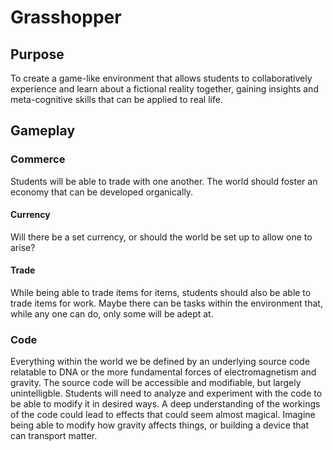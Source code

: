 # Grasshopper

## Purpose
To create a game-like environment that allows students to collaboratively
experience and learn about a fictional reality together, gaining insights
and meta-cognitive skills that can be applied to real life.

## Gameplay

### Commerce
Students will be able to trade with one another. The world should foster
an economy that can be developed organically.
#### Currency
Will there be a set currency, or should the world be set up to allow one
to arise?
#### Trade
While being able to trade items for items, students should also be able to
trade items for work. Maybe there can be tasks within the environment that,
while any one can do, only some will be adept at.

### Code
Everything within the world we be defined by an underlying source code
relatable to DNA or the more fundamental forces of electromagnetism and gravity.
The source code will be accessible and modifiable, but largely unintelligble.
Students will need to analyze and experiment with the code to be able to
modify it in desired ways. A deep understanding of the workings of the code
could lead to effects that could seem almost magical. Imagine being able to
modify how gravity affects things, or building a device that can transport
matter.
